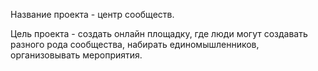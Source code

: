 Название проекта - центр сообществ.

Цель проекта - создать онлайн площадку, где люди могут создавать разного рода сообщества, набирать единомышленников, организовывать мероприятия.

